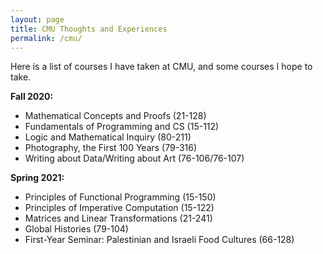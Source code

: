 ```yaml
---
layout: page
title: CMU Thoughts and Experiences
permalink: /cmu/
---
```


Here is a list of courses I have taken at CMU, and some courses I hope to take.

<!---Full course thoughts and reviews [here](courses) --->


**Fall 2020:** 

- Mathematical Concepts and Proofs (21-128)
- Fundamentals of Programming and CS (15-112)
- Logic and Mathematical Inquiry (80-211)
- Photography, the First 100 Years (79-316)
- Writing about Data/Writing about Art (76-106/76-107)

**Spring 2021:**

- Principles of Functional Programming (15-150)
- Principles of Imperative Computation (15-122)
- Matrices and Linear Transformations (21-241)
- Global Histories (79-104)
- First-Year Seminar: Palestinian and Israeli Food Cultures (66-128)
<!---
**Fall 2021:** (Planned)

- Great Ideas in Theoretical Computer Science (15-251)
- Parallel and Sequential Data Structures and Algorithms (15-210)
- Algebraic Structures (21-373)
- Formal Logic (80-310)
--->

